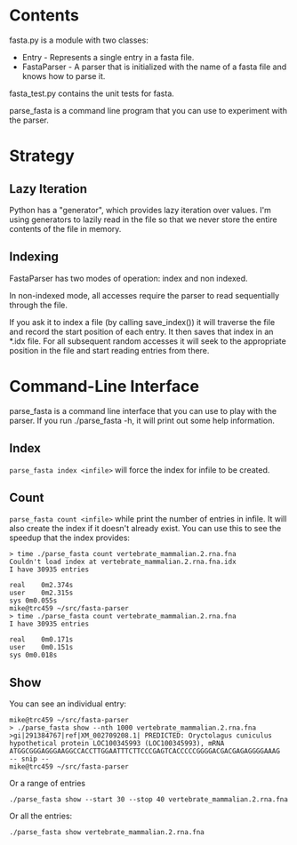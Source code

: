 
Contents
========

fasta.py is a module with two classes:

* Entry - Represents a single entry in a fasta file.
* FastaParser - A parser that is initialized with the name of a fasta
  file and knows how to parse it.

fasta_test.py contains the unit tests for fasta.

parse_fasta is a command line program that you can use to
experiment with the parser.


Strategy
========

Lazy Iteration
--------------

Python has a "generator", which provides lazy iteration over
values. I'm using generators to lazily read in the file so that we
never store the entire contents of the file in memory.

Indexing
--------

FastaParser has two modes of operation: index and non indexed.

In non-indexed mode, all accesses require the parser to read sequentially through the file.

If you ask it to index a file (by calling save_index()) it will
traverse the file and record the start position of each entry. It then
saves that index in an *.idx file. For all subsequent random accesses
it will seek to the appropriate position in the file and start reading
entries from there.

Command-Line Interface
======================

parse_fasta is a command line interface that you can use to play with
the parser. If you run ./parse_fasta -h, it will print out some help
information.

Index
-----

`parse_fasta index <infile>` will force the index for infile to be created.

Count
-----

`parse_fasta count <infile>` while print the number of entries in infile. It will also create the index if it doesn't already exist. You can use this to see the speedup that the index provides:

    > time ./parse_fasta count vertebrate_mammalian.2.rna.fna 
    Couldn't load index at vertebrate_mammalian.2.rna.fna.idx
    I have 30935 entries
  
    real	0m2.374s
    user	0m2.315s
    sys	0m0.055s
    mike@trc459 ~/src/fasta-parser
    > time ./parse_fasta count vertebrate_mammalian.2.rna.fna 
    I have 30935 entries

    real	0m0.171s
    user	0m0.151s
    sys	0m0.018s

Show
----

You can see an individual entry:

    mike@trc459 ~/src/fasta-parser
    > ./parse_fasta show --nth 1000 vertebrate_mammalian.2.rna.fna
    >gi|291384767|ref|XM_002709208.1| PREDICTED: Oryctolagus cuniculus hypothetical protein LOC100345993 (LOC100345993), mRNA
    ATGGCGGGAGGGAAGGCCACCTTGGAATTTCTTCCCGAGTCACCCCCGGGGACGACGAGAGGGGAAAG
    -- snip --
    mike@trc459 ~/src/fasta-parser

  Or a range of entries

    ./parse_fasta show --start 30 --stop 40 vertebrate_mammalian.2.rna.fna

  Or all the entries:

    ./parse_fasta show vertebrate_mammalian.2.rna.fna
